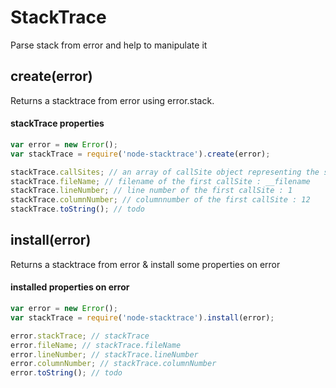 # StackTrace

Parse stack from error and help to manipulate it

## create(error)

Returns a stacktrace from error using error.stack.

#### stackTrace properties

```javascript
var error = new Error();
var stackTrace = require('node-stacktrace').create(error);

stackTrace.callSites; // an array of callSite object representing the stack
stackTrace.fileName; // filename of the first callSite : __filename
stackTrace.lineNumber; // line number of the first callSite : 1
stackTrace.columnNumber; // columnnumber of the first callSite : 12
stackTrace.toString(); // todo
```

## install(error)

Returns a stacktrace from error & install some properties on error

#### installed properties on error 

```javascript
var error = new Error();
var stackTrace = require('node-stacktrace').install(error);

error.stackTrace; // stackTrace
error.fileName; // stackTrace.fileName
error.lineNumber; // stackTrace.lineNumber
error.columnNumber; // stackTrace.columnNumber
error.toString(); // todo
```


